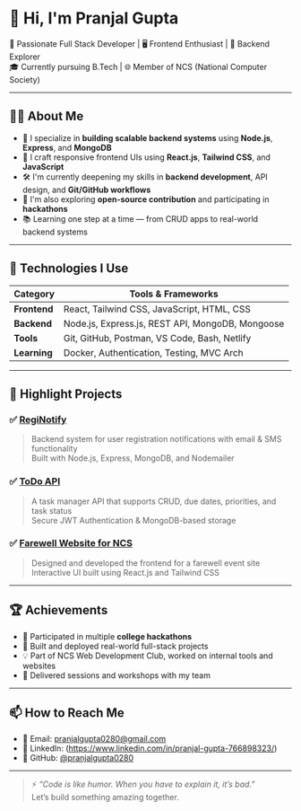 # 👋 Hi, I'm Pranjal Gupta

🚀 Passionate Full Stack Developer | 🖥️ Frontend Enthusiast | 🔐 Backend Explorer  
🎓 Currently pursuing B.Tech | 🌐 Member of NCS (National Computer Society)

---

## 🧑‍💻 About Me

- 🧱 I specialize in **building scalable backend systems** using **Node.js**, **Express**, and **MongoDB**
- 🎨 I craft responsive frontend UIs using **React.js**, **Tailwind CSS**, and **JavaScript**
- 🛠️ I'm currently deepening my skills in **backend development**, API design, and **Git/GitHub workflows**
- 🧠 I'm also exploring **open-source contribution** and participating in **hackathons**
- 📚 Learning one step at a time — from CRUD apps to real-world backend systems

---

## 🔧 Technologies I Use

| Category      | Tools & Frameworks                            |
|---------------|------------------------------------------------|
| **Frontend**  | React, Tailwind CSS, JavaScript, HTML, CSS     |
| **Backend**   | Node.js, Express.js, REST API, MongoDB, Mongoose |
| **Tools**     | Git, GitHub, Postman, VS Code, Bash, Netlify   |
| **Learning**  | Docker, Authentication, Testing, MVC Arch      |

---

## 📂 Highlight Projects

### ✅ [RegiNotify](https://github.com/pranjalgupta0280/RegiNotify)
> Backend system for user registration notifications with email & SMS functionality  
> Built with Node.js, Express, MongoDB, and Nodemailer

### ✅ [ToDo API](https://github.com/pranjalgupta0280/todo-api)
> A task manager API that supports CRUD, due dates, priorities, and task status  
> Secure JWT Authentication & MongoDB-based storage

### ✅ [Farewell Website for NCS](https://github.com/your-link)
> Designed and developed the frontend for a farewell event site  
> Interactive UI built using React.js and Tailwind CSS

---

## 🏆 Achievements

- 🧠 Participated in multiple **college hackathons**
- 🚀 Built and deployed real-world full-stack projects
- 💡 Part of NCS Web Development Club, worked on internal tools and websites
- 💬 Delivered sessions and workshops with my team

---

## 📫 How to Reach Me

- 📧 Email: pranjalgupta0280@gmail.com  
- 💼 LinkedIn: (https://www.linkedin.com/in/pranjal-gupta-766898323/)  
- 🐙 GitHub: [@pranjalgupta0280](https://github.com/pranjalgupta0280)

---

> ⚡ *“Code is like humor. When you have to explain it, it’s bad.”*  
> Let’s build something amazing together.
